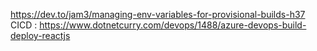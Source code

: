 https://dev.to/jam3/managing-env-variables-for-provisional-builds-h37
CICD : https://www.dotnetcurry.com/devops/1488/azure-devops-build-deploy-reactjs
